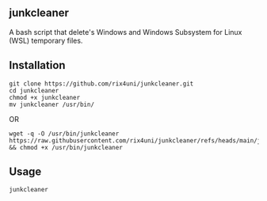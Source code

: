 ## junkcleaner
A bash script that delete's Windows and Windows Subsystem for Linux (WSL) temporary files.

## Installation
```
git clone https://github.com/rix4uni/junkcleaner.git
cd junkcleaner
chmod +x junkcleaner
mv junkcleaner /usr/bin/
```

OR
```
wget -q -O /usr/bin/junkcleaner https://raw.githubusercontent.com/rix4uni/junkcleaner/refs/heads/main/junkcleaner && chmod +x /usr/bin/junkcleaner
```

## Usage
```
junkcleaner
```

